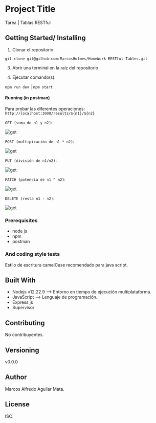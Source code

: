 # Project Title

Tarea | Tablas RESTful

## Getting Started/ Installing

1. Clonar el repositorio

  `git clone git@github.com:MarcosHolmes/HomeWork-RESTful-Tables.git`

3. Abrir una terminal en la raíz del repositorio
   
4. Ejecutar comando(s):
   
  `npm run dev` | `npm start`

  #### Running (in postman)

  Para probar las diferentes operaciones:
  `http://localhost:3000/results/${n1}/${n2}`
  
  `GET (suma de n1 y n2)`:
  
  ![get](./assets/GET.png)

  `POST (multipicación de n1 * n2)`:
  
  ![get](./assets/POST.png)
  
  `PUT (división de n1/n2)`:
  
  ![get](./assets/PUT.png)
  
  `PATCH (potencia de n1 ^ n2)`:
  
  ![get](./assets/PATCH.png)
  
  `DELETE (resta n1 - n2)`:
  
  ![get](./assets/DELETE.png)

### Prerequisites

* node js
* npm
* postman

### And coding style tests

Estilo de escritura camelCase recomendado para java script.

## Built With

* Nodejs v12.22.9 --> Entorno en tiempo de ejecución multiplataforma.
* JavaScript --> Lenguaje de programación.
* Express js
* Supervisor

## Contributing

No contribuyentes.

## Versioning

v0.0.0

## Author

Marcos Alfredo Aguilar Mata.

## License

ISC.


